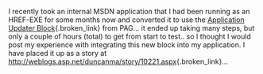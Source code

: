 I recently took an internal MSDN application that I had been running as an HREF-EXE for some months now and converted it to use the [Application Updater Block](http://msdn.microsoft.com/vbasic/using/deploying/default.aspx?pull=/library/en-us/dnbda/html/updater.asp){.broken_link} from PAG&#8230; it ended up taking many steps, but only a couple of hours (total) to get from start to test.. so I thought I would post my experience with integrating this new block into my application. I have placed it up as a story at <http://weblogs.asp.net/duncanma/story/10221.aspx>{.broken_link}&#8230;